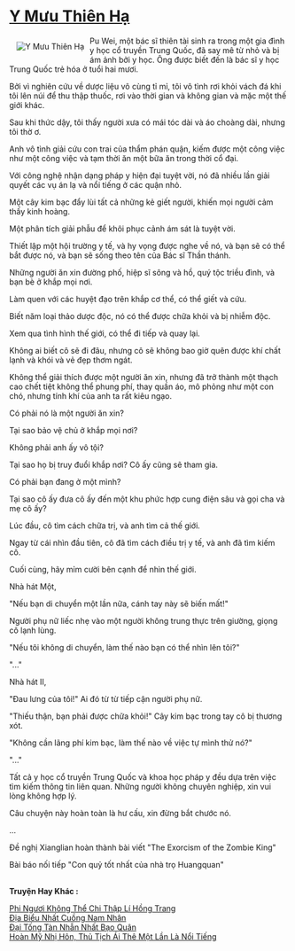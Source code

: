 <a href="https://truyentiki.com/y-muu-thien-ha.30602/" title="Y Mưu Thiên Hạ"><h1>Y Mưu Thiên Hạ</h1></a><div style="display:table"><img align="right" style="float: left; padding: 10px;" src="https://truyentiki.com/a/img/str/src/30602.jpg" alt="Y Mưu Thiên Hạ">Pu Wei, một bác sĩ thiên tài sinh ra trong một gia đình y học cổ truyền Trung Quốc, đã say mê từ nhỏ và bị ám ảnh bởi y học. Ông được biết đến là bác sĩ y học Trung Quốc trẻ hóa ở tuổi hai mươi. <p></p> Bởi vì nghiên cứu về dược liệu vô cùng tỉ mỉ, tôi vô tình rơi khỏi vách đá khi tôi lên núi để thu thập thuốc, rơi vào thời gian và không gian và mặc một thế giới khác. <p></p> Sau khi thức dậy, tôi thấy người xưa có mái tóc dài và áo choàng dài, nhưng tôi thờ ơ. <p></p> Anh vô tình giải cứu con trai của thẩm phán quận, kiếm được một công việc như một công việc và tạm thời ăn một bữa ăn trong thời cổ đại. <p></p> Với công nghệ nhận dạng pháp y hiện đại tuyệt vời, nó đã nhiều lần giải quyết các vụ án lạ và nổi tiếng ở các quận nhỏ. <p></p> Một cây kim bạc đẩy lùi tất cả những kẻ giết người, khiến mọi người cảm thấy kinh hoàng. <p></p> Một phân tích giải phẫu để khôi phục cảnh ám sát là tuyệt vời. <p></p> Thiết lập một hội trường y tế, và hy vọng được nghe về nó, và bạn sẽ có thể bắt được nó, và bạn sẽ sống theo tên của Bác sĩ Thần thánh. <p></p> Những người ăn xin đường phố, hiệp sĩ sông và hồ, quý tộc triều đình, và bạn bè ở khắp mọi nơi. <p></p> Làm quen với các huyệt đạo trên khắp cơ thể, có thể giết và cứu. <p></p> Biết năm loại thảo dược độc, nó có thể được chữa khỏi và bị nhiễm độc. <p></p> Xem qua tình hình thế giới, có thể đi tiếp và quay lại. <p></p> Không ai biết cô sẽ đi đâu, nhưng cô sẽ không bao giờ quên được khí chất lạnh và khói và vẻ đẹp thơm ngát. <p></p> Không thể giải thích được một người ăn xin, nhưng đã trở thành một thạch cao chết tiệt không thể phung phí, thay quần áo, mô phỏng như một con chó, nhưng tính khí của anh ta rất kiêu ngạo. <p></p> Có phải nó là một người ăn xin? <p></p> Tại sao bảo vệ chủ ở khắp mọi nơi? <p></p> Không phải anh ấy vô tội? <p></p> Tại sao họ bị truy đuổi khắp nơi? Cô ấy cũng sẽ tham gia. <p></p> Có phải bạn đang ở một mình? <p></p> Tại sao cô ấy đưa cô ấy đến một khu phức hợp cung điện sâu và gọi cha và mẹ cô ấy? <p></p> Lúc đầu, cô tìm cách chữa trị, và anh tìm cả thế giới. <p></p> Ngay từ cái nhìn đầu tiên, cô đã tìm cách điều trị y tế, và anh đã tìm kiếm cô. <p></p> Cuối cùng, hãy mỉm cười bên cạnh để nhìn thế giới. <p></p> Nhà hát Một, <p></p> "Nếu bạn di chuyển một lần nữa, cánh tay này sẽ biến mất!" <p></p> Người phụ nữ liếc nhẹ vào một người không trung thực trên giường, giọng cô lạnh lùng. <p></p> "Nếu tôi không di chuyển, làm thế nào bạn có thể nhìn lên tôi?" <p></p> "..." <p></p> Nhà hát II, <p></p> "Đau lưng của tôi!" Ai đó từ từ tiếp cận người phụ nữ. <p></p> "Thiếu thận, bạn phải được chữa khỏi!" Cây kim bạc trong tay cô bị thương xót. <p></p> "Không cần lãng phí kim bạc, làm thế nào về việc tự mình thử nó?" <p></p> "..." <p></p> Tất cả y học cổ truyền Trung Quốc và khoa học pháp y đều dựa trên việc tìm kiếm thông tin liên quan. Những người không chuyên nghiệp, xin vui lòng không hợp lý. <p></p> Câu chuyện này hoàn toàn là hư cấu, xin đừng bắt chước nó. <p></p> ... <p></p> Đề nghị Xianglian hoàn thành bài viết "The Exorcism of the Zombie King" <p></p> Bài báo nối tiếp "Con quỷ tốt nhất của nhà trọ Huangquan"</div><p><br><b>Truyện Hay Khác :</b></p><a href="https://truyentiki.com/phi-nguoi-khong-the-chi-thap-li-hong-trang.30601/" alt="Phi Ngươi Không Thể Chi Thập Lí Hồng Trang">Phi Ngươi Không Thể Chi Thập Lí Hồng Trang</a><br/><a href="https://github.com/nownovels/top500/tree/master/truyenhay/33931/" alt="Địa Biểu Nhất Cuồng Nam Nhân">Địa Biểu Nhất Cuồng Nam Nhân</a><br/><a href="https://truyentiki.wordpress.com/2020/06/08/dai-tong-tan-nhan-nhat-bao-quan/" alt="Đại Tống Tàn Nhẫn Nhất Bạo Quân">Đại Tống Tàn Nhẫn Nhất Bạo Quân</a><br/><a href="https://github.com/nownovels/truyenhay/tree/master/truyenhay/30766/README.md" alt="Hoàn Mỹ Nhị Hôn, Thủ Tịch Ái Thê Một Lần Là Nổi Tiếng">Hoàn Mỹ Nhị Hôn, Thủ Tịch Ái Thê Một Lần Là Nổi Tiếng</a><br/>